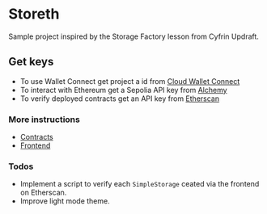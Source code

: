 # Storeth

Sample project inspired by the Storage Factory lesson from Cyfrin Updraft.

## Get keys

- To use Wallet Connect get project a id from [Cloud Wallet Connect](https://cloud.walletconnect.com/sign-in)
- To interact with Ethereum get a Sepolia API key from [Alchemy](https://www.alchemy.com/)
- To verify deployed contracts get an API key from [Etherscan](https://docs.etherscan.io/getting-started/viewing-api-usage-statistics)

### More instructions

- [Contracts](https://github.com/pacelliv/storage-factory-demo/blob/main/contracts/README.md)
- [Frontend](https://github.com/pacelliv/storage-factory-demo/blob/main/frontend-nextjs/README.md)

### Todos

- Implement a script to verify each `SimpleStorage` ceated via the frontend on Etherscan.
- Improve light mode theme.
